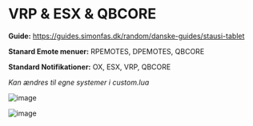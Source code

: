 # VRP & ESX & QBCORE

**Guide:** https://guides.simonfas.dk/random/danske-guides/stausi-tablet

**Stanard Emote menuer:** RPEMOTES, DPEMOTES, QBCORE

**Standard Notifikationer:** OX, ESX, VRP, QBCORE

*Kan ændres til egne systemer i custom.lua*

![image](https://github.com/user-attachments/assets/041fec5e-e112-452e-8706-5fd7e2666508)

![image](https://github.com/user-attachments/assets/f300ab76-2279-4b53-b17e-760a14c67d34)
